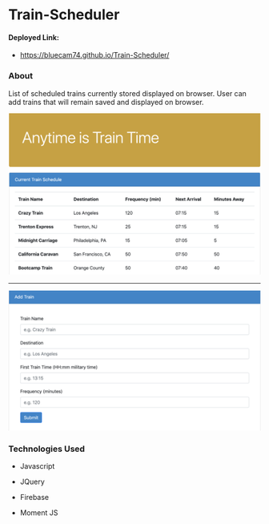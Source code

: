 # Train-Scheduler

#### Deployed Link:
* https://bluecam74.github.io/Train-Scheduler/


### About

List of scheduled trains currently stored displayed on browser. User can add trains that will remain saved and displayed on browser. 

<p align="center"><img src="./assets/TrainScrnSht1.png" alt="Top Train Preview" width="675"></p>

***

<p align="center"><img src="./assets/TrainScrnSht2.png" alt="Bottom Train Preview" width="675"></p>


### Technologies Used

* Javascript

* JQuery

* Firebase

* Moment JS

